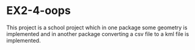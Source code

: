# EX2-4-oops
This project is a school project which in one package some geometry is implemented and in another package converting a csv file to a kml file is implemented.

